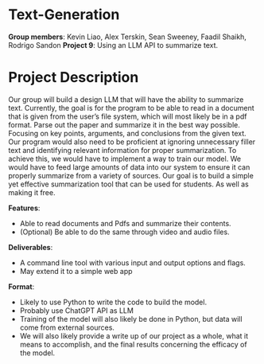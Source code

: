 # Text-Generation

**Group members**: Kevin Liao, Alex Terskin, Sean Sweeney, Faadil Shaikh, Rodrigo Sandon
**Project 9**: Using an LLM API to summarize text.

# Project Description
Our group will build a design LLM that will have the ability to summarize text.
Currently, the goal is for the program to be able to read in a document that is given from the
user’s file system, which will most likely be in a pdf format. Parse out the paper and summarize
it in the best way possible. Focusing on key points, arguments, and conclusions from the given
text. Our program would also need to be proficient at ignoring unnecessary filler text and
identifying relevant information for proper summarization. To achieve this, we would have to
implement a way to train our model. We would have to feed large amounts of data into our
system to ensure it can properly summarize from a variety of sources. Our goal is to build a
simple yet effective summarization tool that can be used for students. As well as making it free.

**Features**:
- Able to read documents and Pdfs and summarize their contents.
- (Optional) Be able to do the same through video and audio files.

**Deliverables**:
- A command line tool with various input and output options and flags.
- May extend it to a simple web app

**Format**:
- Likely to use Python to write the code to build the model.
- Probably use ChatGPT API as LLM
- Training of the model will also likely be done in Python, but data will come from external
sources.
- We will also likely provide a write up of our project as a whole, what it means to
accomplish, and the final results concerning the efficacy of the model.